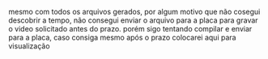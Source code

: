 mesmo com todos os arquivos gerados, por algum motivo que não cosegui descobrir a tempo, não consegui enviar o arquivo para a placa para gravar o video solicitado antes do prazo. 
porém sigo tentando compilar e enviar para a placa, caso consiga mesmo após o prazo colocarei aqui para visualização
